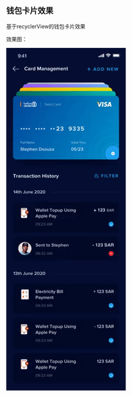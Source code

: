 ## 钱包卡片效果
基于recyclerView的钱包卡片效果

效果图：

![image2](https://raw.githubusercontent.com/zf530820145/IMG/master/result/CardLayout.gif)


